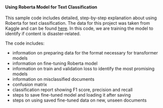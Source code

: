 #### Using Roberta Model for Text Classification

This sample code includes detailed, step-by-step explanation about using Roberta for text classification. The data for this project was taken from Kaggle and can be found [here](https://www.kaggle.com/competitions/nlp-getting-started/data). 
In this code, we are training the model to identify if content is disaster-related.

The code includes:
* information on preparing data for the format necessary for transformer models
* information on fine-tuning Roberta model
* information on train and validation loss to identify the most promising models
* information on misclassified documents
* confusion matrix
* classification report showing F1 score, precision and recall
* steps to save fine-tuned model and loading it after saving
* steps on using saved fine-tuned data on new, unseen documents

